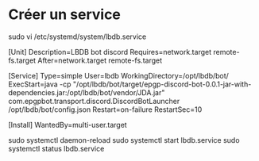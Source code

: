 # Créer un service
sudo vi /etc/systemd/system/lbdb.service


[Unit]
Description=LBDB bot discord
Requires=network.target remote-fs.target
After=network.target remote-fs.target

[Service]
Type=simple
User=lbdb
WorkingDirectory=/opt/lbdb/bot/
ExecStart=java -cp "/opt/lbdb/bot/target/epgp-discord-bot-0.0.1-jar-with-dependencies.jar:/opt/lbdb/bot/vendor/JDA.jar" com.epgpbot.transport.discord.DiscordBotLauncher /opt/lbdb/bot/config.json
Restart=on-failure
RestartSec=10

[Install]
WantedBy=multi-user.target


sudo systemctl daemon-reload
sudo systemctl start lbdb.service
sudo systemctl status lbdb.service
